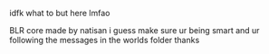 idfk what to but here lmfao

BLR core made by natisan i guess
make sure ur being smart and ur following the messages in the worlds folder
thanks
